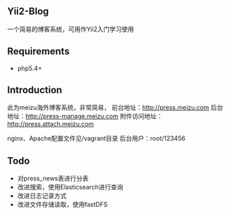 ## Yii2-Blog
一个简易的博客系统，可用作Yii2入门学习使用

## Requirements
- php5.4+ 

## Introduction
此为meizu海外博客系统，非常简易，
前台地址：http://press.meizu.com
后台地址：http://press-manage.meizu.com
附件访问地址：http://press.attach.meizu.com

nginx、Apache配置文件见/vagrant目录
后台用户：root/123456

## Todo
- 对press_news表进行分表
- 改进搜索，使用Elasticsearch进行查询
- 改进日志记录方式
- 改进文件存储读取，使用fastDFS